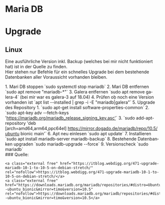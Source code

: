 # Maria DB

# <span class="mw-headline" id="bkmrk-upgrade-1">Upgrade</span>

## <span class="mw-headline" id="bkmrk-linux-1">Linux</span>

Eine ausführliche Version inkl. Backup (welches bei mir nicht funktioniert hat) ist in der Quelle zu finden.  
Hier stehen nur Befehle für ein schnelles Upgrade bei dem bestehende Datenbanken aller Voraussicht vorhanden bleiben.

<div class="vector-body" id="bkmrk-mari-db-stoppen%C2%A0sudo"><div class="mw-body-content mw-content-ltr" dir="ltr" lang="de"><div class="mw-parser-output">1. Mari DB stoppen `sudo systemctl stop mariadb`
2. Mari DB entfernen `sudo apt remove "mariadb-*"`
3. Galera entfernen `sudo apt remove galera-4` (bei mir war es galera-3 auf 18.04)
4. Prüfen ob noch eine Version vorhanden ist `apt list --installed | grep -i -E "mariadb|galera"`
5. Upgrade des Repository 
    1. `sudo apt-get install software-properties-common`
    2. `sudo apt-key adv --fetch-keys '<a class="external free" href="https://mariadb.org/mariadb_release_signing_key.asc'" rel="nofollow">https://mariadb.org/mariadb_release_signing_key.asc'</a>`
    3. `sudo add-apt-repository 'deb [arch=amd64,arm64,ppc64el] <a class="external free" href="https://mirror.dogado.de/mariadb/repo/10.5/ubuntu" rel="nofollow">https://mirror.dogado.de/mariadb/repo/10.5/ubuntu</a> bionic main'`
6. Apt neu einlesen `sudo apt update`
7. Installieren `sudo apt install mariadb-server mariadb-backup`
8. Bestehende Datenbanken upgraden `sudo mariadb-upgrade --force`
9. Versionscheck `sudo mariadb`

</div></div></div>### <span class="mw-headline" id="bkmrk-quelle%3A-1">Quelle:</span>

```
<a class="external free" href="https://itblog.webdigg.org/471-upgrade-mariadb-10-1-to-10-5-on-debian-stretch/" rel="nofollow">https://itblog.webdigg.org/471-upgrade-mariadb-10-1-to-10-5-on-debian-stretch/</a>
<a class="external free" href="https://downloads.mariadb.org/mariadb/repositories/#distro=Ubuntu&distro_release=bionic--ubuntu_bionic&mirror=timo&version=10.5" rel="nofollow">https://downloads.mariadb.org/mariadb/repositories/#distro=Ubuntu&distro_release=bionic--ubuntu_bionic&mirror=timo&version=10.5</a>
```